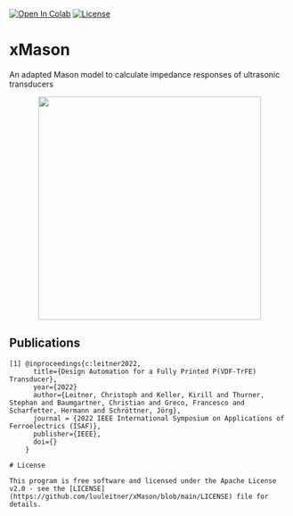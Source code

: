 [![Open In Colab](https://colab.research.google.com/assets/colab-badge.svg)](https://colab.research.google.com/github/luuleitner/xMason/blob/main/xmasonsim.ipynb)
[![License](https://img.shields.io/badge/License-Apache_2.0-blue.svg)](https://opensource.org/licenses/Apache-2.0)

       

# xMason
An adapted Mason model to calculate impedance responses of ultrasonic transducers

<p align="center">
<img src="https://github.com/luuleitner/xMason/blob/main/data/MasonModel.jpg" height="400">
</p>

## <a name="citation_1"></a> Publications
```
[1] @inproceedings{c:leitner2022,
      title={Design Automation for a Fully Printed P(VDF-TrFE) Transducer},
      year={2022}  
      author={Leitner, Christoph and Keller, Kirill and Thurner, Stephan and Baumgartner, Christian and Greco, Francesco and Scharfetter, Hermann and Schröttner, Jörg},
      journal = {2022 IEEE International Symposium on Applications of Ferroelectrics (ISAF)},
      publisher={IEEE},
      doi={}
    }
    
# License

This program is free software and licensed under the Apache License v2.0 - see the [LICENSE](https://github.com/luuleitner/xMason/blob/main/LICENSE) file for details.
